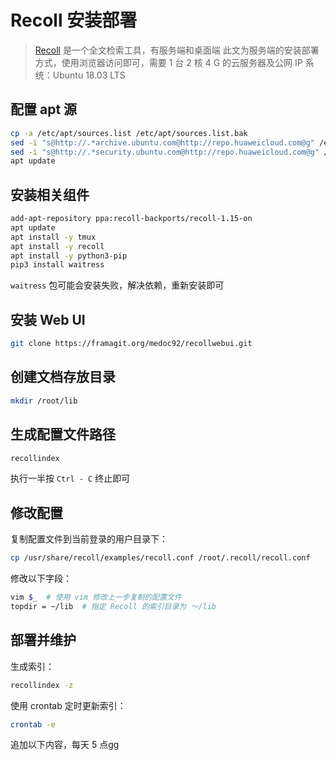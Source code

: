 # Recoll  安装部署
>  [Recoll](https://www.lesbonscomptes.com/recoll/) 是一个全文检索工具，有服务端和桌面端
> 此文为服务端的安装部署方式，使用浏览器访问即可，需要 1 台 2 核 4 G 的云服务器及公网 IP
> 系统：Ubuntu 18.03 LTS

## 配置 apt 源
```bash
cp -a /etc/apt/sources.list /etc/apt/sources.list.bak
sed -i "s@http://.*archive.ubuntu.com@http://repo.huaweicloud.com@g" /etc/apt/sources.list
sed -i "s@http://.*security.ubuntu.com@http://repo.huaweicloud.com@g" /etc/apt/sources.list
apt update
```

## 安装相关组件
```bash
add-apt-repository ppa:recoll-backports/recoll-1.15-on
apt update
apt install -y tmux
apt install -y recoll
apt install -y python3-pip
pip3 install waitress
```
`waitress` 包可能会安装失败，解决依赖，重新安装即可

## 安装 Web UI
```bash
git clone https://framagit.org/medoc92/recollwebui.git
```

## 创建文档存放目录
```bash
mkdir /root/lib
```
## 生成配置文件路径
```bash
recollindex
```
执行一半按 `Ctrl - C` 终止即可

## 修改配置
复制配置文件到当前登录的用户目录下：
```bash
cp /usr/share/recoll/examples/recoll.conf /root/.recoll/recoll.conf
```
修改以下字段：
```bash
vim $_  # 使用 vim 修改上一步复制的配置文件
topdir = ~/lib  # 指定 Recoll 的索引目录为 ～/lib
```
## 部署并维护
生成索引：
```bash
recollindex -z
```
使用 crontab 定时更新索引：
```bash
crontab -e
```
追加以下内容，每天 5 点gg















